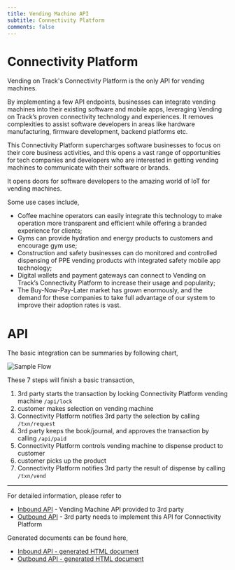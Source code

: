 ```yaml
---
title: Vending Machine API
subtitle: Connectivity Platform
comments: false
---
```


# Connectivity Platform


Vending on Track's Connectivity Platform is the only API for vending machines. 



By implementing a few API endpoints, businesses can integrate vending machines into their existing software and mobile apps, leveraging Vending on Track’s proven connectivity technology and experiences. It removes complexities to assist software developers in areas like hardware manufacturing, firmware development, backend platforms etc. 


This Connectivity Platform supercharges software businesses to focus on their core business activities, and this opens a vast range of opportunities for tech companies and developers who are interested in getting vending machines to communicate with their software or brands.



It opens doors for software developers to the  amazing world of IoT for vending machines.


Some use cases include,
* Coffee machine operators can easily integrate this technology to make operation more transparent and efficient while offering a branded experience for clients;
* Gyms can provide hydration and energy products to customers and encourage gym use;
* Construction and safety businesses can do monitored and controlled dispensing of PPE vending products with integrated safety mobile app technology;
* Digital wallets and payment gateways can connect to Vending on Track’s Connectivity Platform to increase their usage and popularity;
* The Buy-Now-Pay-Later market has grown enormously, and the demand for these companies to take full advantage of our system to improve their adoption rates is vast.


# API

The basic integration can be summaries by following chart,

![Sample Flow](/image/sample-flow.png)

These 7 steps will finish a basic transaction,

1. 3rd party starts the transaction by locking Connectivity Platform vending machine `/api/lock`
2. customer makes selection on vending machine
3. Connectivity Platform notifies 3rd party the selection by calling `/txn/request`
4. 3rd party keeps the book/journal, and approves the transaction by calling `/api/paid`
5. Connectivity Platform controls vending machine to dispense product to customer
6. customer picks up the product
7. Connectivity Platform notifies 3rd party the result of dispense by calling `/txn/vend`

----

For detailed information, please refer to

* [Inbound API](/api/inbound_api.yaml) - Vending Machine API provided to 3rd party
* [Outbound API](/api/outbound_api.yaml) - 3rd party needs to implement this API for Connectivity Platform


Generated documents can be found here,

* [Inbound API - generated HTML document](/api/inbound_api.html)
* [Outbound API - generated HTML document](/api/outbound_api.html)

